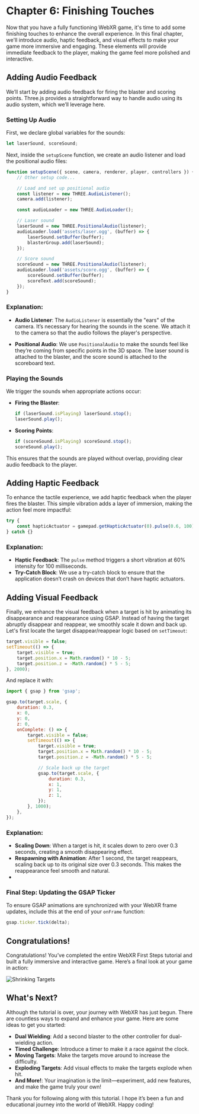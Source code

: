 # Chapter 6: Finishing Touches

Now that you have a fully functioning WebXR game, it's time to add some finishing touches to enhance the overall experience. In this final chapter, we'll introduce audio, haptic feedback, and visual effects to make your game more immersive and engaging. These elements will provide immediate feedback to the player, making the game feel more polished and interactive.

## Adding Audio Feedback

We’ll start by adding audio feedback for firing the blaster and scoring points. Three.js provides a straightforward way to handle audio using its audio system, which we’ll leverage here.

### Setting Up Audio

First, we declare global variables for the sounds:

```javascript
let laserSound, scoreSound;
```

Next, inside the `setupScene` function, we create an audio listener and load the positional audio files:

```javascript
function setupScene({ scene, camera, renderer, player, controllers }) {
	// Other setup code...

	// Load and set up positional audio
	const listener = new THREE.AudioListener();
	camera.add(listener);

	const audioLoader = new THREE.AudioLoader();

	// Laser sound
	laserSound = new THREE.PositionalAudio(listener);
	audioLoader.load('assets/laser.ogg', (buffer) => {
		laserSound.setBuffer(buffer);
		blasterGroup.add(laserSound);
	});

	// Score sound
	scoreSound = new THREE.PositionalAudio(listener);
	audioLoader.load('assets/score.ogg', (buffer) => {
		scoreSound.setBuffer(buffer);
		scoreText.add(scoreSound);
	});
}
```

### Explanation:

- **Audio Listener**: The `AudioListener` is essentially the "ears" of the camera. It’s necessary for hearing the sounds in the scene. We attach it to the camera so that the audio follows the player's perspective.

- **Positional Audio**: We use `PositionalAudio` to make the sounds feel like they’re coming from specific points in the 3D space. The laser sound is attached to the blaster, and the score sound is attached to the scoreboard text.

### Playing the Sounds

We trigger the sounds when appropriate actions occur:

- **Firing the Blaster**:

  ```javascript
  if (laserSound.isPlaying) laserSound.stop();
  laserSound.play();
  ```

- **Scoring Points**:

  ```javascript
  if (scoreSound.isPlaying) scoreSound.stop();
  scoreSound.play();
  ```

This ensures that the sounds are played without overlap, providing clear audio feedback to the player.

## Adding Haptic Feedback

To enhance the tactile experience, we add haptic feedback when the player fires the blaster. This simple vibration adds a layer of immersion, making the action feel more impactful:

```javascript
try {
	const hapticActuator = gamepad.getHapticActuator(0).pulse(0.6, 100);
} catch {}
```

### Explanation:

- **Haptic Feedback**: The `pulse` method triggers a short vibration at 60% intensity for 100 milliseconds.
- **Try-Catch Block**: We use a try-catch block to ensure that the application doesn’t crash on devices that don’t have haptic actuators.

## Adding Visual Feedback

Finally, we enhance the visual feedback when a target is hit by animating its disappearance and reappearance using GSAP. Instead of having the target abruptly disappear and reappear, we smoothly scale it down and back up. Let's first locate the target disappear/reappear logic based on `setTimeout`:

```javascript
target.visible = false;
setTimeout(() => {
	target.visible = true;
	target.position.x = Math.random() * 10 - 5;
	target.position.z = -Math.random() * 5 - 5;
}, 2000);
```

And replace it with:

```javascript
import { gsap } from 'gsap';

gsap.to(target.scale, {
	duration: 0.3,
	x: 0,
	y: 0,
	z: 0,
	onComplete: () => {
		target.visible = false;
		setTimeout(() => {
			target.visible = true;
			target.position.x = Math.random() * 10 - 5;
			target.position.z = -Math.random() * 5 - 5;

			// Scale back up the target
			gsap.to(target.scale, {
				duration: 0.3,
				x: 1,
				y: 1,
				z: 1,
			});
		}, 1000);
	},
});
```

### Explanation:

- **Scaling Down**: When a target is hit, it scales down to zero over 0.3 seconds, creating a smooth disappearing effect.
- **Respawning with Animation**: After 1 second, the target reappears, scaling back up to its original size over 0.3 seconds. This makes the reappearance feel smooth and natural.
-

### Final Step: Updating the GSAP Ticker

To ensure GSAP animations are synchronized with your WebXR frame updates, include this at the end of your `onFrame` function:

```javascript
gsap.ticker.tick(delta);
```

## Congratulations!

Congratulations! You’ve completed the entire WebXR First Steps tutorial and built a fully immersive and interactive game. Here’s a final look at your game in action:

![Shrinking Targets](./assets/chapter6.gif)

## What's Next?

Although the tutorial is over, your journey with WebXR has just begun. There are countless ways to expand and enhance your game. Here are some ideas to get you started:

- **Dual Wielding**: Add a second blaster to the other controller for dual-wielding action.
- **Timed Challenge**: Introduce a timer to make it a race against the clock.
- **Moving Targets**: Make the targets move around to increase the difficulty.
- **Exploding Targets**: Add visual effects to make the targets explode when hit.
- **And More!**: Your imagination is the limit—experiment, add new features, and make the game truly your own!

Thank you for following along with this tutorial. I hope it’s been a fun and educational journey into the world of WebXR. Happy coding!
